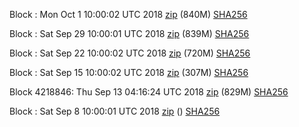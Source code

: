 Block : Mon Oct  1 10:00:02 UTC 2018 [zip](https://transfer.sh/2k7Ql/bootstrap.dat.20181001.zip) (840M) [SHA256](https://transfer.sh/7ne03/sha256.txt)

Block : Sat Sep 29 10:00:01 UTC 2018 [zip](https://transfer.sh/zRoEM/bootstrap.dat.20180929.zip) (839M) [SHA256](https://transfer.sh/cSX7C/sha256.txt)

Block : Sat Sep 22 10:00:02 UTC 2018 [zip](https://transfer.sh/y0AmQ/bootstrap.dat.20180922.zip) (720M) [SHA256](https://transfer.sh/FD2lV/sha256.txt)

Block : Sat Sep 15 10:00:02 UTC 2018 [zip](https://transfer.sh/AqWAZ/bootstrap.dat.20180915.zip) (307M) [SHA256](https://transfer.sh/qNUgm/sha256.txt)

Block 4218846: Thu Sep 13 04:16:24 UTC 2018 [zip](https://transfer.sh/K0BYA/bootstrap.dat.20180913.zip) (829M) [SHA256](https://transfer.sh/n0Isj/sha256.txt)

Block : Sat Sep  8 10:00:01 UTC 2018 [zip]() () [SHA256](https://transfer.sh/mTuyJ/sha256.txt)
